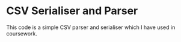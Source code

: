 # CSV Serialiser and Parser

This code is a simple CSV parser and serialiser which I have used in coursework.
